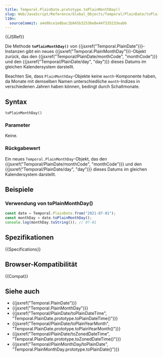 ```yaml
---
title: Temporal.PlainDate.prototype.toPlainMonthDay()
slug: Web/JavaScript/Reference/Global_Objects/Temporal/PlainDate/toPlainMonthDay
l10n:
  sourceCommit: a4e9bce1e8bac1b845b32536e0e44f335233eab6
---
```


{{JSRef}}

Die Methode **`toPlainMonthDay()`** von {{jsxref("Temporal.PlainDate")}}-Instanzen gibt ein neues {{jsxref("Temporal.PlainMonthDay")}}-Objekt zurück, das den {{jsxref("Temporal/PlainDate/monthCode", "monthCode")}} und den {{jsxref("Temporal/PlainDate/day", "day")}} dieses Datums im gleichen Kalendersystem darstellt.

Beachten Sie, dass `PlainMonthDay`-Objekte keine `month`-Komponente haben, da Monate mit demselben Namen unterschiedliche `month`-Indizes in verschiedenen Jahren haben können, bedingt durch Schaltmonate.

## Syntax

```js-nolint
toPlainMonthDay()
```

### Parameter

Keine.

### Rückgabewert

Ein neues `Temporal.PlainMonthDay`-Objekt, das den {{jsxref("Temporal/PlainDate/monthCode", "monthCode")}} und den {{jsxref("Temporal/PlainDate/day", "day")}} dieses Datums im gleichen Kalendersystem darstellt.

## Beispiele

### Verwendung von toPlainMonthDay()

```js
const date = Temporal.PlainDate.from("2021-07-01");
const monthDay = date.toPlainMonthDay();
console.log(monthDay.toString()); // 07-01
```

## Spezifikationen

{{Specifications}}

## Browser-Kompatibilität

{{Compat}}

## Siehe auch

- {{jsxref("Temporal.PlainDate")}}
- {{jsxref("Temporal.PlainMonthDay")}}
- {{jsxref("Temporal/PlainDate/toPlainDateTime", "Temporal.PlainDate.prototype.toPlainDateTime()")}}
- {{jsxref("Temporal/PlainDate/toPlainYearMonth", "Temporal.PlainDate.prototype.toPlainYearMonth()")}}
- {{jsxref("Temporal/PlainDate/toZonedDateTime", "Temporal.PlainDate.prototype.toZonedDateTime()")}}
- {{jsxref("Temporal/PlainMonthDay/toPlainDate", "Temporal.PlainMonthDay.prototype.toPlainDate()")}}
